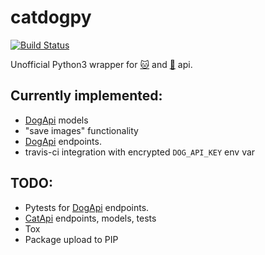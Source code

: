 # catdogpy
[![Build Status](https://travis-ci.org/vsmysle/catdogpy.svg?branch=master)](https://travis-ci.org/vsmysle/catdogpy)

Unofficial Python3 wrapper for [:cat:](https://thecatapi.com) and [:dog:](https://thedogapi.com) api.


## Currently implemented:
- [DogApi](https://thedogapi.com) models
- "save images" functionality
- [DogApi](https://thedogapi.com) endpoints.
- travis-ci integration with encrypted `DOG_API_KEY` env var

## TODO:
- Pytests for [DogApi](https://thedogapi.com) endpoints.
- [CatApi](https://thecatapi.com) endpoints, models, tests
- Tox
- Package upload to PIP
